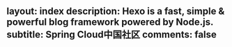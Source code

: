 layout: index
description: Hexo is a fast, simple & powerful blog framework powered by Node.js.
subtitle: Spring Cloud中国社区
comments: false
---
